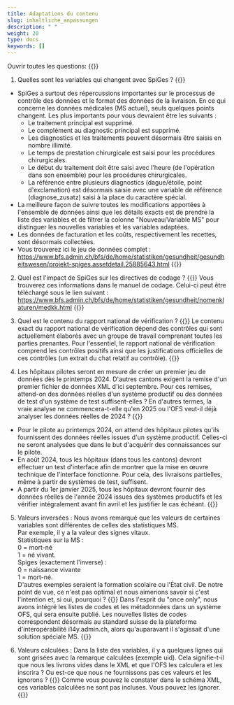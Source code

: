 ```yaml
---
title: Adaptations du contenu
slug: inhaltliche_anpassungen
description: " "
weight: 20
type: docs
keywords: []
---
```


Ouvrir toutes les questions: {{<collapsibleGroupCommand groupId="contenu">}}

1. Quelles sont les variables qui changent avec SpiGes ?
{{<collapsibleBlock groupId="contenu">}}
- SpiGes a surtout des répercussions importantes sur le processus de contrôle des données et le format des données de la livraison. En ce qui concerne les données médicales (MS actuel), seuls quelques points changent. Les plus importants pour vous devraient être les suivants :
    - Le traitement principal est supprimé.
	- Le complément au diagnostic principal est supprimé.
	- Les diagnostics et les traitements peuvent désormais être saisis en nombre illimité. 
	- Le temps de prestation chirurgicale est saisi pour les procédures chirurgicales.
	- Le début du traitement doit être saisi avec l'heure (de l'opération dans son ensemble) pour les procédures chirurgicales. 
	- La référence entre plusieurs diagnostics (dague/étoile, point d'exclamation) est désormais saisie avec une variable de référence (diagnose_zusatz) saisi à la place du caractère spécial.
- La meilleure façon de suivre toutes les modifications apportées à l'ensemble de données ainsi que les détails exacts est de prendre la liste des variables et de filtrer la colonne "Nouveau/Variable MS" pour distinguer les nouvelles variables et les variables adaptées.
- Les données de facturation et les coûts, respectivement les recettes, sont désormais collectées.
- Vous trouverez ici le jeu de données complet : <a href="https://www.bfs.admin.ch/bfs/de/home/statistiken/gesundheit/gesundheitswesen/projekt-spiges.assetdetail.25885643.html"> https://www.bfs.admin.ch/bfs/de/home/statistiken/gesundheit/gesundheitswesen/projekt-spiges.assetdetail.25885643.html </a>
{{</collapsibleBlock>}}

2. Quel est l'impact de SpiGes sur les directives de codage ?
{{<collapsibleBlock groupId="contenu">}}
Vous trouverez ces informations dans le manuel de codage. Celui-ci peut être téléchargé sous le lien suivant : <a href="https://www.bfs.admin.ch/bfs/de/home/statistiken/gesundheit/nomenklaturen/medkk.html"> https://www.bfs.admin.ch/bfs/de/home/statistiken/gesundheit/nomenklaturen/medkk.html </a>
{{</collapsibleBlock>}}

3. Quel est le contenu du rapport national de vérification ?
{{<collapsibleBlock groupId="contenu">}}
Le contenu exact du rapport national de vérification dépend des contrôles qui sont actuellement élaborés avec un groupe de travail comprenant toutes les parties prenantes. Pour l'essentiel, le rapport national de vérification comprend les contrôles positifs ainsi que les justifications officielles de ces contrôles (un extrait du chat relatif au contrôle).
{{</collapsibleBlock>}}

4. Les hôpitaux pilotes seront en mesure de créer un premier jeu de données dès le printemps 2024. D'autres cantons exigent la remise d'un premier fichier de données XML d'ici septembre. Pour ces remises, attend-on des données réelles d'un système productif ou des données de test d'un système de test suffisent-elles ? En d'autres termes, la vraie analyse ne commencera-t-elle qu'en 2025 ou l'OFS veut-il déjà analyser les données réelles de 2024 ?
{{<collapsibleBlock groupId="contenu">}}
- Pour le pilote au printemps 2024, on attend des hôpitaux pilotes qu'ils fournissent des données réelles issues d'un système productif. Celles-ci ne seront analysées que dans le but d'acquérir des connaissances sur le pilote. 
- En août 2024, tous les hôpitaux (dans tous les cantons) devront effectuer un test d'interface afin de montrer que la mise en œuvre technique de l'interface fonctionne. Pour cela, des livraisons partielles, même à partir de systèmes de test, suffisent.
- A partir du 1er janvier 2025, tous les hôpitaux devront fournir des données réelles de l'année 2024 issues des systèmes productifs et les vérifier intégralement avant fin avril et les justifier le cas échéant.
{{</collapsibleBlock>}}

5. Valeurs inversées : Nous avons remarqué que les valeurs de certaines variables sont différentes de celles des statistiques MS.       
Par exemple, il y a la valeur des signes vitaux.        
Statistiques sur la MS :        
0 = mort-né         
1 = né vivant.      
Spiges (exactement l'inverse) :         
0 = naissance vivante        
1 = mort-né.        
D'autres exemples seraient la formation scolaire ou l'État civil. De notre point de vue, ce n'est pas optimal et nous aimerions savoir si c'est l'intention et, si oui, pourquoi ? 
{{<collapsibleBlock groupId="contenu">}}
Dans l'esprit du "once only", nous avons intégré les listes de codes et les métadonnées dans un système OFS, qui sera ensuite publié. Les nouvelles listes de codes correspondent désormais au standard suisse de la plateforme d'interopérabilité i14y.admin.ch, alors qu'auparavant il s'agissait d'une solution spéciale MS.
{{</collapsibleBlock>}}

6. Valeurs calculées : Dans la liste des variables, il y a quelques lignes qui sont grisées avec la remarque calculées (exemple uid). Cela signifie-t-il que nous les livrons vides dans le XML et que l'OFS les calculera et les inscrira ? Ou est-ce que nous ne fournissons pas ces valeurs et les ignorons ? 
{{<collapsibleBlock groupId="contenu">}}
Comme vous pouvez le constater dans le schéma XML, ces variables calculées ne sont pas incluses. Vous pouvez les ignorer.
{{</collapsibleBlock>}}


